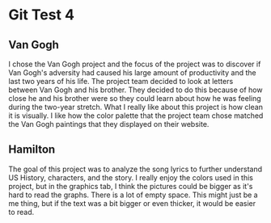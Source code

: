 # Git Test 4

## Van Gogh 
I chose the Van Gogh project and the focus of the project was to discover if Van Gogh's adversity had caused his large amount of productivity and the last two years of his life. The project team decided to look at letters between Van Gogh and his brother. They decided to do this because of how close he and his brother were so they could learn about how he was feeling during the two-year stretch. What I really like about this project is how clean it is visually. I like how the color palette that the project team chose matched the Van Gogh paintings that they displayed on their website.

## Hamilton
The goal of this project was to analyze the song lyrics to further understand US History, characters, and the story. I really enjoy the colors used in this project, but in the graphics tab, I think the pictures could be bigger as it's hard to read the graphs. There is a lot of empty space. This might just be a me thing, but if the text was a bit bigger or even thicker, it would be easier to read.
